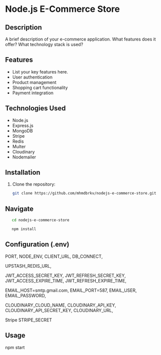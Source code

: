 # Node.js E-Commerce Store

## Description
A brief description of your e-commerce application. What features does it offer? What technology stack is used?

## Features
- List your key features here.
- User authentication
- Product management
- Shopping cart functionality
- Payment integration

## Technologies Used
- Node.js
- Express.js
- MongoDB
- Stripe
- Redis
- Multer
- Cloudinary
- Nodemailer

## Installation
1. Clone the repository:
   ```bash
   git clone https://github.com/mhmdbrkv/nodejs-e-commerce-store.git

## Navigate
```bash
   cd nodejs-e-commerce-store
```
```bash
   npm install
```

## Configuration (.env)
PORT, 
NODE_ENV, 
CLIENT_URL, 
DB_CONNECT,

UPSTASH_REDIS_URL, 

JWT_ACCESS_SECRET_KEY, 
JWT_REFRESH_SECRET_KEY, 
JWT_ACCESS_EXPIRE_TIME, 
JWT_REFRESH_EXPIRE_TIME, 

EMAIL_HOST=smtp.gmail.com, 
EMAIL_PORT=587, 
EMAIL_USER, 
EMAIL_PASSWORD, 


CLOUDINARY_CLOUD_NAME, 
CLOUDINARY_API_KEY, 
CLOUDINARY_API_SECRET_KEY, 
CLOUDINARY_URL, 


Stripe 
STRIPE_SECRET 

## Usage
npm start
